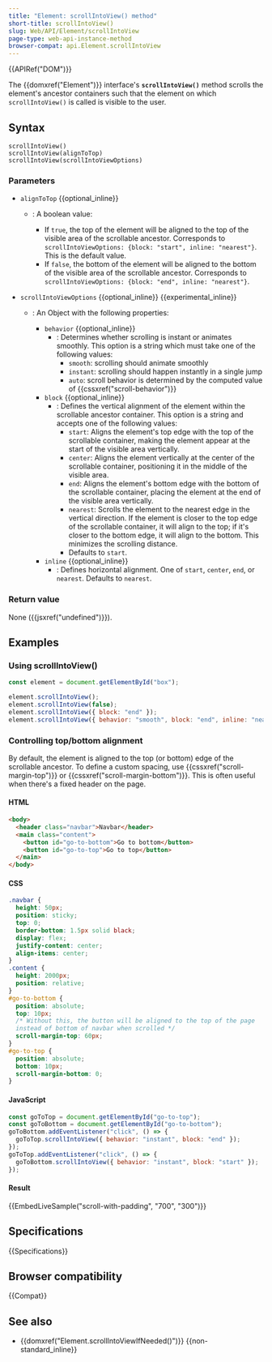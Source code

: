 ```yaml
---
title: "Element: scrollIntoView() method"
short-title: scrollIntoView()
slug: Web/API/Element/scrollIntoView
page-type: web-api-instance-method
browser-compat: api.Element.scrollIntoView
---
```


{{APIRef("DOM")}}

The {{domxref("Element")}} interface's
**`scrollIntoView()`** method scrolls the element's ancestor
containers such that the element on which `scrollIntoView()` is called is
visible to the user.

## Syntax

```js-nolint
scrollIntoView()
scrollIntoView(alignToTop)
scrollIntoView(scrollIntoViewOptions)
```

### Parameters

- `alignToTop` {{optional_inline}}

  - : A boolean value:

    - If `true`, the top of the element will be aligned to the top of the
      visible area of the scrollable ancestor. Corresponds to
      `scrollIntoViewOptions: {block: "start", inline: "nearest"}`. This is
      the default value.
    - If `false`, the bottom of the element will be aligned to the bottom
      of the visible area of the scrollable ancestor. Corresponds to
      `scrollIntoViewOptions: {block: "end", inline: "nearest"}`.

- `scrollIntoViewOptions` {{optional_inline}}
  {{experimental_inline}}

  - : An Object with the following properties:

    - `behavior` {{optional_inline}}
      - : Determines whether scrolling is instant or animates smoothly. This option is a string which must take one of the following values:
        - `smooth`: scrolling should animate smoothly
        - `instant`: scrolling should happen instantly in a single jump
        - `auto`: scroll behavior is determined by the computed value of {{cssxref("scroll-behavior")}}
    - `block` {{optional_inline}}
      - : Defines the vertical alignment of the element within the scrollable ancestor container. This option is a string and accepts one of the following values:
        - `start`: Aligns the element's top edge with the top of the scrollable container, making the element appear at the start of the visible area vertically.
        - `center`: Aligns the element vertically at the center of the scrollable container, positioning it in the middle of the visible area.
        - `end`: Aligns the element's bottom edge with the bottom of the scrollable container, placing the element at the end of the visible area vertically.
        - `nearest`: Scrolls the element to the nearest edge in the vertical direction. If the element is closer to the top edge of the scrollable container, it will align to the top; if it's closer to the bottom 
          edge, it will align to the bottom. This minimizes the scrolling distance.
        - Defaults to `start`.
    - `inline` {{optional_inline}}
      - : Defines horizontal alignment.
        One of `start`, `center`, `end`, or
        `nearest`. Defaults to `nearest`.

### Return value

None ({{jsxref("undefined")}}).

## Examples

### Using scrollIntoView()

```js
const element = document.getElementById("box");

element.scrollIntoView();
element.scrollIntoView(false);
element.scrollIntoView({ block: "end" });
element.scrollIntoView({ behavior: "smooth", block: "end", inline: "nearest" });
```

### Controlling top/bottom alignment

By default, the element is aligned to the top (or bottom) edge of the scrollable ancestor. To define a custom spacing, use {{cssxref("scroll-margin-top")}} or {{cssxref("scroll-margin-bottom")}}. This is often useful when there's a fixed header on the page.

#### HTML

```html
<body>
  <header class="navbar">Navbar</header>
  <main class="content">
    <button id="go-to-bottom">Go to bottom</button>
    <button id="go-to-top">Go to top</button>
  </main>
</body>
```

#### CSS

```css
.navbar {
  height: 50px;
  position: sticky;
  top: 0;
  border-bottom: 1.5px solid black;
  display: flex;
  justify-content: center;
  align-items: center;
}
.content {
  height: 2000px;
  position: relative;
}
#go-to-bottom {
  position: absolute;
  top: 10px;
  /* Without this, the button will be aligned to the top of the page
  instead of bottom of navbar when scrolled */
  scroll-margin-top: 60px;
}
#go-to-top {
  position: absolute;
  bottom: 10px;
  scroll-margin-bottom: 0;
}
```

#### JavaScript

```js
const goToTop = document.getElementById("go-to-top");
const goToBottom = document.getElementById("go-to-bottom");
goToBottom.addEventListener("click", () => {
  goToTop.scrollIntoView({ behavior: "instant", block: "end" });
});
goToTop.addEventListener("click", () => {
  goToBottom.scrollIntoView({ behavior: "instant", block: "start" });
});
```

#### Result

{{EmbedLiveSample("scroll-with-padding", "700", "300")}}

## Specifications

{{Specifications}}

## Browser compatibility

{{Compat}}

## See also

- {{domxref("Element.scrollIntoViewIfNeeded()")}} {{non-standard_inline}}
